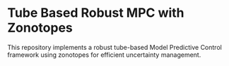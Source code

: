 # Tube Based Robust MPC with Zonotopes
This repository implements a robust tube-based Model Predictive Control framework using zonotopes for efficient uncertainty management.
